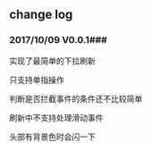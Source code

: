 ##  change log ##

### 2017/10/09 V0.0.1###

实现了最简单的下拉刷新

只支持单指操作

判断是否拦截事件的条件还不比较简单

刷新中不支持处理滑动事件

头部有背景色时会闪一下
